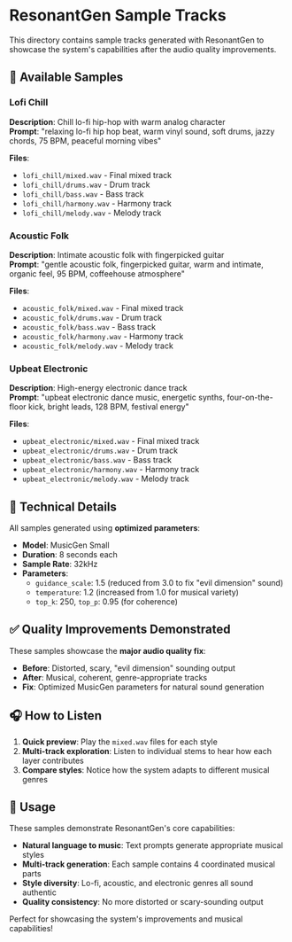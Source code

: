 # ResonantGen Sample Tracks

This directory contains sample tracks generated with ResonantGen to showcase the system's capabilities after the audio quality improvements.

## 🎵 Available Samples

### Lofi Chill
**Description**: Chill lo-fi hip-hop with warm analog character  
**Prompt**: "relaxing lo-fi hip hop beat, warm vinyl sound, soft drums, jazzy chords, 75 BPM, peaceful morning vibes"

**Files**:
- `lofi_chill/mixed.wav` - Final mixed track
- `lofi_chill/drums.wav` - Drum track 
- `lofi_chill/bass.wav` - Bass track
- `lofi_chill/harmony.wav` - Harmony track
- `lofi_chill/melody.wav` - Melody track

### Acoustic Folk
**Description**: Intimate acoustic folk with fingerpicked guitar  
**Prompt**: "gentle acoustic folk, fingerpicked guitar, warm and intimate, organic feel, 95 BPM, coffeehouse atmosphere"

**Files**:
- `acoustic_folk/mixed.wav` - Final mixed track
- `acoustic_folk/drums.wav` - Drum track 
- `acoustic_folk/bass.wav` - Bass track
- `acoustic_folk/harmony.wav` - Harmony track
- `acoustic_folk/melody.wav` - Melody track

### Upbeat Electronic  
**Description**: High-energy electronic dance track  
**Prompt**: "upbeat electronic dance music, energetic synths, four-on-the-floor kick, bright leads, 128 BPM, festival energy"

**Files**:
- `upbeat_electronic/mixed.wav` - Final mixed track
- `upbeat_electronic/drums.wav` - Drum track 
- `upbeat_electronic/bass.wav` - Bass track
- `upbeat_electronic/harmony.wav` - Harmony track
- `upbeat_electronic/melody.wav` - Melody track

## 🔧 Technical Details

All samples generated using **optimized parameters**:
- **Model**: MusicGen Small
- **Duration**: 8 seconds each
- **Sample Rate**: 32kHz
- **Parameters**: 
  - `guidance_scale`: 1.5 (reduced from 3.0 to fix "evil dimension" sound)
  - `temperature`: 1.2 (increased from 1.0 for musical variety)
  - `top_k`: 250, `top_p`: 0.95 (for coherence)

## ✅ Quality Improvements Demonstrated

These samples showcase the **major audio quality fix**:

- **Before**: Distorted, scary, "evil dimension" sounding output
- **After**: Musical, coherent, genre-appropriate tracks
- **Fix**: Optimized MusicGen parameters for natural sound generation

## 🎧 How to Listen

1. **Quick preview**: Play the `mixed.wav` files for each style
2. **Multi-track exploration**: Listen to individual stems to hear how each layer contributes
3. **Compare styles**: Notice how the system adapts to different musical genres

## 🚀 Usage

These samples demonstrate ResonantGen's core capabilities:
- **Natural language to music**: Text prompts generate appropriate musical styles
- **Multi-track generation**: Each sample contains 4 coordinated musical parts
- **Style diversity**: Lo-fi, acoustic, and electronic genres all sound authentic
- **Quality consistency**: No more distorted or scary-sounding output

Perfect for showcasing the system's improvements and musical capabilities!